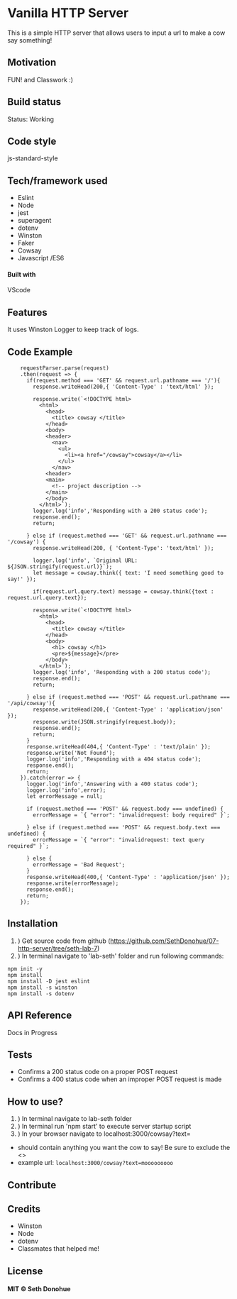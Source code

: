 # Vanilla HTTP Server

This is a simple HTTP server that allows users to input a url to make a cow say something!

## Motivation

FUN! and Classwork :)

## Build status

<!-- Build status of continus integration i.e. travis, appveyor etc. Ex.  -->
Status: Working


## Code style

js-standard-style

<!-- ## Screenshots

![Chat Room Example](https://raw.githubusercontent.com/SethDonohue/06-tcp-server/seth-lab/lab-seth/img/TCP-Chat-Server.png) -->

## Tech/framework used
- Eslint
- Node
- jest
- superagent
- dotenv
- Winston
- Faker
- Cowsay
- Javascript /ES6


#### Built with

VScode

## Features

It uses Winston Logger to keep track of logs.

## Code Example
```
    requestParser.parse(request)
    .then(request => {
      if(request.method === 'GET' && request.url.pathname === '/'){
        response.writeHead(200,{ 'Content-Type' : 'text/html' });

        response.write(`<!DOCTYPE html>
          <html>
            <head>
              <title> cowsay </title>  
            </head>
            <body>
            <header>
              <nav>
                <ul> 
                  <li><a href="/cowsay">cowsay</a></li>
                </ul>
              </nav>
            <header>
            <main>
              <!-- project description -->
            </main>
            </body>
          </html>`);
        logger.log('info','Responding with a 200 status code');
        response.end();
        return;

      } else if (request.method === 'GET' && request.url.pathname === '/cowsay') {
        response.writeHead(200, { 'Content-Type': 'text/html' });

        logger.log('info', `Original URL: ${JSON.stringify(request.url)}`);
        let message = cowsay.think({ text: 'I need something good to say!' });

        if(request.url.query.text) message = cowsay.think({text : request.url.query.text});          

        response.write(`<!DOCTYPE html>
          <html>
            <head>
              <title> cowsay </title>  
            </head>
            <body>
              <h1> cowsay </h1>
              <pre>${message}</pre>
            </body>
          </html>`);
        logger.log('info', 'Responding with a 200 status code');
        response.end();
        return;

      } else if (request.method === 'POST' && request.url.pathname === '/api/cowsay'){
        response.writeHead(200,{ 'Content-Type' : 'application/json' });
        response.write(JSON.stringify(request.body));
        response.end();
        return;
      }
      response.writeHead(404,{ 'Content-Type' : 'text/plain' });
      response.write('Not Found');
      logger.log('info','Responding with a 404 status code');
      response.end(); 
      return;
    }).catch(error => {
      logger.log('info','Answering with a 400 status code');
      logger.log('info',error);
      let errorMessage = null;

      if (request.method === 'POST' && request.body === undefined) {
        errorMessage = `{ "error": "invalidrequest: body required" }`;

      } else if (request.method === 'POST' && request.body.text === undefined) {
        errorMessage = `{ "error": "invalidrequest: text query required" }`;

      } else {
        errorMessage = 'Bad Request';
      }
      response.writeHead(400,{ 'Content-Type' : 'application/json' });
      response.write(errorMessage);
      response.end();
      return;
    });
```

## Installation
1. ) Get source code from github (https://github.com/SethDonohue/07-http-server/tree/seth-lab-7)
2. ) In terminal navigate to 'lab-seth' folder and run following commands:
```
npm init -y
npm install
npm install -D jest eslint 
npm install -s winston 
npm install -s dotenv
```

<!-- Provide step by step series of examples and explanations about how to get a development env running. -->

## API Reference

Docs in Progress

## Tests

- Confirms a 200 status code on a proper POST request
- Confirms a 400 status code when an improper POST request is made

## How to use?

1. ) In terminal navigate to lab-seth folder
2. ) In terminal run 'npm start' to execute server startup script
3. ) In your browser navigate to localhost:3000/cowsay?text=<your message here>
  - <your message here> should contain anything you want the cow to say! Be sure to exclude the <>
  - example url: 
  ```localhost:3000/cowsay?text=mooooooooo```

<!-- If people like your project they’ll want to learn how they can use it. To do so include step by step guide to use your project. -->

## Contribute

<!-- Let people know how they can contribute into your project. A contributing guideline will be a big plus. -->

## Credits

- Winston
- Node
- dotenv
- Classmates that helped me!
<!-- Give proper credits. This could be a link to any repo which inspired you to build this project, any blogposts or links to people who contrbuted in this project.

Anything else that seems useful -->

## License

#### MIT © Seth Donohue